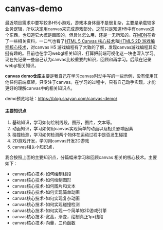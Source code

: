 # canvas-demo
最近项目需求中要写较多H5小游戏，游戏本身体量不是很复杂，主要是承载较多业务逻辑，所以决定用canvas来完成游戏部分。之前只是知道H5中有canvas这个东西，也知道它大概是画图的，但具体怎么用，还是一无所知的。在[MDN](https://developer.mozilla.org/en-US/docs/Web/API/Canvas_API/Tutorial)在看了一些相关资料，一口气也看了[HTML 5 Canvas 核心技术](https://book.douban.com/subject/24533314/)和[HTML5 2D 游戏编程核心技术](https://book.douban.com/subject/27088021/)，对canvas H5 游戏编程有了大致的了解，发现canvas游戏编程其实挺有趣的。目前也在学习webgl相关知识，打算把前端可视化这一块也深入学习。现在先记录一些自己认为canvas比较重要的知识，回顾和再学习。后续在记录webgl相关知识。

**canvas demo仓库**主要是我自己在学习canvas时动手写的一些示例，没有使用其他任何前端框架，只专注于canvas。在学习的过程中，只有自己动手实现，才能更好的理解canvas中的相关知识点。

demo预览地址：https://blog.snayan.com/canvas-demo/

#### 主要知识点

1. 基础知识，学习如何绘制线段，图形，图片，文本等。
2. 动画知识，学习如何用canvas实现简单的动画以及相关影响因素
3. 碰撞检测，学习如何检测两个物体在运动过程中是否发生碰撞
4. 2D游戏开发，学习用canvas开发2D游戏
5. canvas相关小知识点，

我会按照上面的主要知识点，分篇幅来学习和回顾canvas 相关的核心技术。主要如下：

* canvas核心技术-如何绘制线段
* canvas核心技术-如何绘制图形
* canvas核心技术-如何图片和文本
* canvas核心技术-如何实现简单动画
* canvas核心技术-如何实现复杂动画
* canvas核心技术-如何实现碰撞检测
* canvas核心技术-如何实现一个简单的2D游戏引擎
* canvas核心技术-宽高，渐变，绘制真正1px线段
* canvas核心技术-向量，三角函数
